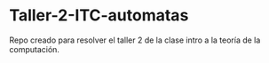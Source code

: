 # Taller-2-ITC-automatas
Repo creado para resolver el taller 2 de la clase intro a la teoría de la computación.
